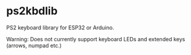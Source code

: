# ps2kbdlib
PS2 keyboard library for ESP32 or Arduino.

Warning: Does not currently support keyboard LEDs and extended keys (arrows, numpad etc.)
